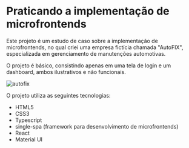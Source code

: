 
# Praticando a implementação de microfrontends
Este projeto é um estudo de caso sobre a implementação de microfrontends, no qual criei uma empresa fictícia chamada "AutoFIX", especializada em gerenciamento de manutenções automotivas.

O projeto é básico, consistindo apenas em uma tela de login e um dashboard, ambos ilustrativos e não funcionais.

![autofix](https://github.com/user-attachments/assets/f81021cc-49fc-4e6e-b04b-fbbcb44de224)

O projeto utiliza as seguintes tecnologias:
* HTML5
* CSS3
* Typescript
* single-spa (framework para desenvolvimento de microfrontends)
* React
* Material UI

